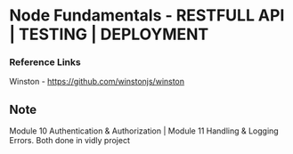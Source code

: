 # Node Fundamentals - RESTFULL API | TESTING | DEPLOYMENT

### Reference Links

Winston - https://github.com/winstonjs/winston

## Note

Module 10 Authentication & Authorization |
Module 11 Handling & Logging Errors.
Both done in vidly project

